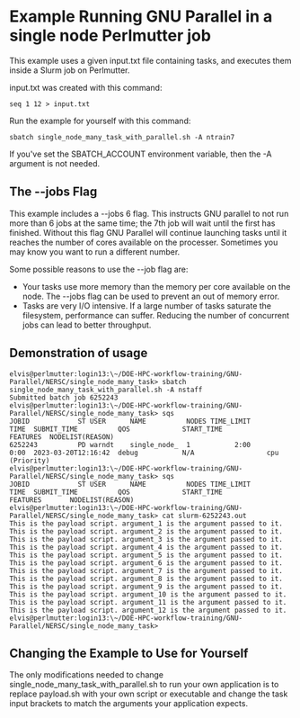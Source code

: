 
# Example Running GNU Parallel in a single node Perlmutter job

This example uses a given input.txt file containing tasks, and executes them inside a Slurm job on Perlmutter.

input.txt was created with this command: 

    seq 1 12 > input.txt

Run the example for yourself with this command:

    sbatch single_node_many_task_with_parallel.sh -A ntrain7

If you've set the SBATCH_ACCOUNT environment variable, then the -A argument is not needed.

## The --jobs Flag

This example includes a --jobs 6 flag. This instructs GNU parallel to not run more than 6 jobs at the same time; the 7th job will wait until the first has finished. Without this flag GNU Parallel will continue launching tasks until it reaches the number of cores available on the processer. Sometimes you may know you want to run a different number. 

Some possible reasons to use the --job flag are: 

- Your tasks use more memory than the memory per core available on the node. The --jobs flag can be used to prevent an out of memory error.
- Tasks are very I/O intensive. If a large number of tasks saturate the filesystem, performance can suffer. Reducing the number of concurrent jobs can lead to better throughput.

## Demonstration of usage

    elvis@perlmutter:login13:\~/DOE-HPC-workflow-training/GNU-Parallel/NERSC/single_node_many_task> sbatch single_node_many_task_with_parallel.sh -A nstaff
    Submitted batch job 6252243
    elvis@perlmutter:login13:\~/DOE-HPC-workflow-training/GNU-Parallel/NERSC/single_node_many_task> sqs
    JOBID            ST USER      NAME          NODES TIME_LIMIT       TIME  SUBMIT_TIME          QOS             START_TIME           FEATURES  NODELIST(REASON)
    6252243          PD warndt    single_node_  1           2:00       0:00  2023-03-20T12:16:42  debug           N/A                  cpu            (Priority)
    elvis@perlmutter:login13:\~/DOE-HPC-workflow-training/GNU-Parallel/NERSC/single_node_many_task> sqs
    JOBID            ST USER      NAME          NODES TIME_LIMIT       TIME  SUBMIT_TIME          QOS             START_TIME           FEATURES       NODELIST(REASON)
    elvis@perlmutter:login13:\~/DOE-HPC-workflow-training/GNU-Parallel/NERSC/single_node_many_task> cat slurm-6252243.out 
    This is the payload script. argument_1 is the argument passed to it.
    This is the payload script. argument_2 is the argument passed to it.
    This is the payload script. argument_3 is the argument passed to it.
    This is the payload script. argument_4 is the argument passed to it.
    This is the payload script. argument_5 is the argument passed to it.
    This is the payload script. argument_6 is the argument passed to it.
    This is the payload script. argument_7 is the argument passed to it.
    This is the payload script. argument_8 is the argument passed to it.
    This is the payload script. argument_9 is the argument passed to it.
    This is the payload script. argument_10 is the argument passed to it.
    This is the payload script. argument_11 is the argument passed to it.
    This is the payload script. argument_12 is the argument passed to it.
    elvis@perlmutter:login13:\~/DOE-HPC-workflow-training/GNU-Parallel/NERSC/single_node_many_task> 

## Changing the Example to Use for Yourself

The only modifications needed to change single_node_many_task_with_parallel.sh to run your own application is to replace payload.sh with your own script or executable and change the task input brackets to match the arguments your application expects.
